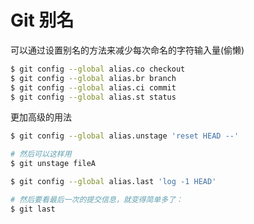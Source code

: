 # Git 别名

可以通过设置别名的方法来减少每次命名的字符输入量(偷懒)

```bash
$ git config --global alias.co checkout
$ git config --global alias.br branch
$ git config --global alias.ci commit
$ git config --global alias.st status
```


更加高级的用法

```bash
$ git config --global alias.unstage 'reset HEAD --'

# 然后可以这样用
$ git unstage fileA

$ git config --global alias.last 'log -1 HEAD'

# 然后要看最后一次的提交信息，就变得简单多了：
$ git last
```

